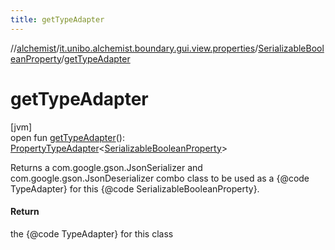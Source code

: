 ```yaml
---
title: getTypeAdapter
---
```

//[alchemist](../../../index.html)/[it.unibo.alchemist.boundary.gui.view.properties](../index.html)/[SerializableBooleanProperty](index.html)/[getTypeAdapter](get-type-adapter.html)



# getTypeAdapter



[jvm]\
open fun [getTypeAdapter](get-type-adapter.html)(): [PropertyTypeAdapter](../-property-type-adapter/index.html)<[SerializableBooleanProperty](index.html)>



Returns a com.google.gson.JsonSerializer and com.google.gson.JsonDeserializer combo class to be used as a {@code TypeAdapter} for this {@code SerializableBooleanProperty}.



#### Return



the {@code TypeAdapter} for this class




